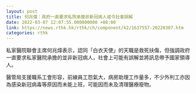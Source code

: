 ```yaml
---
layout: post
title: 何兆偉：政府一直要求私院承擔非新冠病人或令社會誤解
date: 2022-03-07 12:07:55.000000000 +08:00
link: https://news.rthk.hk/rthk/ch/component/k2/1637557-20220307.htm
categories: rthk
---
```


私家醫院聯會主席何兆煒表示，認同「白衣天使」的天職是救死扶傷，但強調政府一直要求私家醫院承擔的並非新冠病人，社會上可能有誤解並將訊息帶予國家領導人。

醫管局支援職系工會形容，前線員工怨氣大，病房助理工作量多，不少外判工亦因為感染新冠病毒等原因而未能上班，可能因而未及清理醫療廢物。
